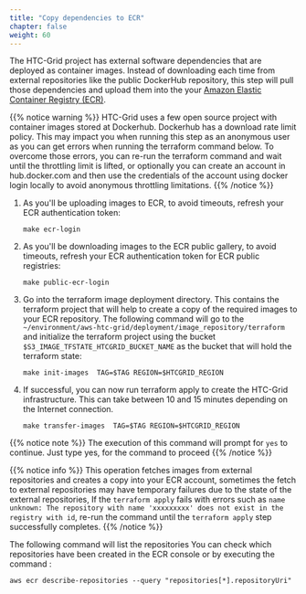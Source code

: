 ```yaml
---
title: "Copy dependencies to ECR"
chapter: false
weight: 60
---
```


The HTC-Grid project has external software dependencies that are deployed as container images. Instead of downloading each time from external repositories like the public DockerHub repository, this step will pull those dependencies and upload them into the your [Amazon Elastic Container Registry (ECR)](https://aws.amazon.com/ecr/).

{{% notice warning %}}
HTC-Grid uses a few open source project with container images stored at Dockerhub. Dockerhub has a download rate limit policy. This may impact you when running this step as an anonymous user as you can get errors when running the terraform command below. To overcome those errors, you can re-run the terraform command and wait until the throttling limit is lifted, or optionally you can create an account in hub.docker.com and then use the credentials of the account using docker login locally to avoid anonymous throttling limitations.
{{% /notice %}}

1. As you'll be uploading images to ECR, to avoid timeouts, refresh your ECR authentication token:

    ```
    make ecr-login
    ```
1. As you'll be downloading images to the ECR public gallery, to avoid timeouts, refresh your ECR authentication token for ECR public registries:

    ```
    make public-ecr-login
    ```
1. Go into the terraform image deployment directory. This contains the terraform project that will help to create a copy of the required images to your ECR repository. The following command will go to the `~/environment/aws-htc-grid/deployment/image_repository/terraform` and initialize the terraform project using the bucket `$S3_IMAGE_TFSTATE_HTCGRID_BUCKET_NAME` as the bucket that will hold the terraform state:

    ```
    make init-images  TAG=$TAG REGION=$HTCGRID_REGION
    ```

1. If successful, you can now run terraform apply to create the HTC-Grid infrastructure. This can take between 10 and 15 minutes depending on the Internet connection.

    ```
    make transfer-images  TAG=$TAG REGION=$HTCGRID_REGION
    ```
{{% notice note %}}
The execution of this command will prompt for `yes` to continue. Just type yes, for the command to proceed
{{% /notice %}}

{{% notice info %}}
This operation fetches images from external repositories and creates a copy into your ECR account, sometimes the fetch to external repositories may have temporary failures due to the state of the external repositories, If the `terraform apply` fails with errors such as `name unknown: The repository with name 'xxxxxxxxx' does not exist in the registry with id`, re-run the command until the `terraform apply` step successfully completes. 
{{% /notice %}}

The following command will list the repositories You can check which repositories have been created in the ECR console or by executing the command :

```
aws ecr describe-repositories --query "repositories[*].repositoryUri"
```

